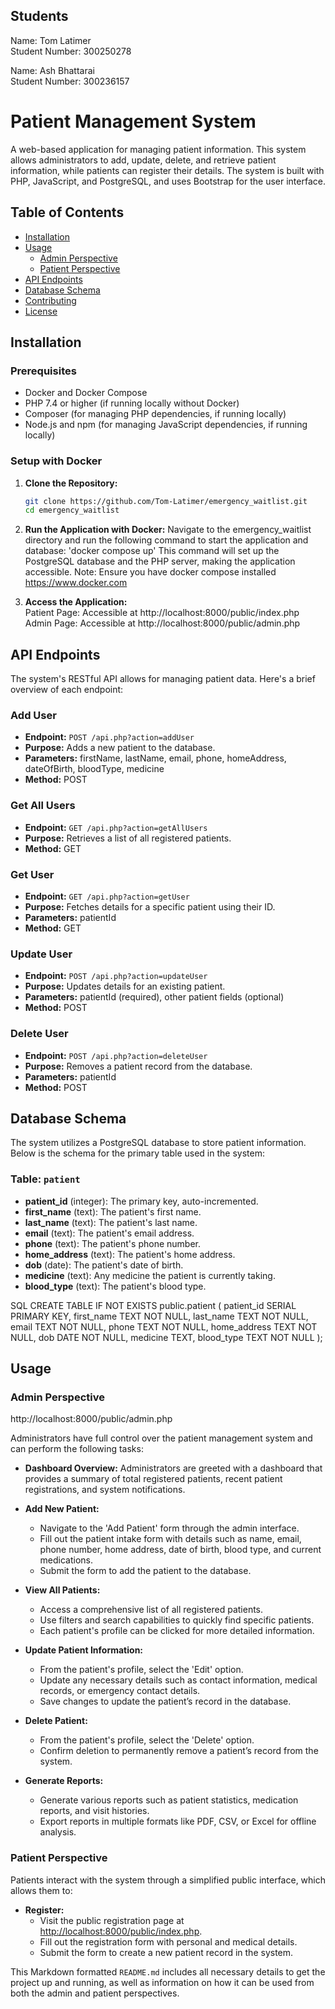 ## Students
Name: Tom Latimer  
Student Number: 300250278  

Name: Ash Bhattarai  
Student Number: 300236157

# Patient Management System

A web-based application for managing patient information. This system allows administrators to add, update, delete, and retrieve patient information, while patients can register their details. The system is built with PHP, JavaScript, and PostgreSQL, and uses Bootstrap for the user interface.

## Table of Contents

- [Installation](#installation)
- [Usage](#usage)
  - [Admin Perspective](#admin-perspective)
  - [Patient Perspective](#patient-perspective)
- [API Endpoints](#api-endpoints)
- [Database Schema](#database-schema)
- [Contributing](#contributing)
- [License](#license)

## Installation

### Prerequisites

- Docker and Docker Compose
- PHP 7.4 or higher (if running locally without Docker)
- Composer (for managing PHP dependencies, if running locally)
- Node.js and npm (for managing JavaScript dependencies, if running locally)

### Setup with Docker

1. **Clone the Repository:**

   ```bash
   git clone https://github.com/Tom-Latimer/emergency_waitlist.git
   cd emergency_waitlist

2. **Run the Application with Docker:**
    Navigate to the emergency_waitlist directory and run the following command to start the application and database: 'docker compose up'
    This command will set up the PostgreSQL database and the PHP server, making the application accessible.
    Note: Ensure you have docker compose installed
    https://www.docker.com

3. **Access the Application:**  
    Patient Page: Accessible at http://localhost:8000/public/index.php
    Admin Page: Accessible at http://localhost:8000/public/admin.php

## API Endpoints

The system's RESTful API allows for managing patient data. Here's a brief overview of each endpoint:

### Add User

- **Endpoint:** `POST /api.php?action=addUser`
- **Purpose:** Adds a new patient to the database.
- **Parameters:** firstName, lastName, email, phone, homeAddress, dateOfBirth, bloodType, medicine
- **Method:** POST

### Get All Users

- **Endpoint:** `GET /api.php?action=getAllUsers`
- **Purpose:** Retrieves a list of all registered patients.
- **Method:** GET

### Get User

- **Endpoint:** `GET /api.php?action=getUser`
- **Purpose:** Fetches details for a specific patient using their ID.
- **Parameters:** patientId
- **Method:** GET

### Update User

- **Endpoint:** `POST /api.php?action=updateUser`
- **Purpose:** Updates details for an existing patient.
- **Parameters:** patientId (required), other patient fields (optional)
- **Method:** POST

### Delete User

- **Endpoint:** `POST /api.php?action=deleteUser`
- **Purpose:** Removes a patient record from the database.
- **Parameters:** patientId
- **Method:** POST

## Database Schema

The system utilizes a PostgreSQL database to store patient information. Below is the schema for the primary table used in the system:

### Table: `patient`

- **patient_id** (integer): The primary key, auto-incremented.
- **first_name** (text): The patient's first name.
- **last_name** (text): The patient's last name.
- **email** (text): The patient's email address.
- **phone** (text): The patient's phone number.
- **home_address** (text): The patient's home address.
- **dob** (date): The patient's date of birth.
- **medicine** (text): Any medicine the patient is currently taking.
- **blood_type** (text): The patient's blood type.

SQL
CREATE TABLE IF NOT EXISTS public.patient
(
    patient_id SERIAL PRIMARY KEY,
    first_name TEXT NOT NULL,
    last_name TEXT NOT NULL,
    email TEXT NOT NULL,
    phone TEXT NOT NULL,
    home_address TEXT NOT NULL,
    dob DATE NOT NULL,
    medicine TEXT,
    blood_type TEXT NOT NULL
);

## Usage

### Admin Perspective

http://localhost:8000/public/admin.php

Administrators have full control over the patient management system and can perform the following tasks:

- **Dashboard Overview:** Administrators are greeted with a dashboard that provides a summary of total registered patients, recent patient registrations, and system notifications.

- **Add New Patient:**
  - Navigate to the 'Add Patient' form through the admin interface.
  - Fill out the patient intake form with details such as name, email, phone number, home address, date of birth, blood type, and current medications.
  - Submit the form to add the patient to the database.

- **View All Patients:**
  - Access a comprehensive list of all registered patients.
  - Use filters and search capabilities to quickly find specific patients.
  - Each patient's profile can be clicked for more detailed information.

- **Update Patient Information:**
  - From the patient's profile, select the 'Edit' option.
  - Update any necessary details such as contact information, medical records, or emergency contact details.
  - Save changes to update the patient’s record in the database.

- **Delete Patient:**
  - From the patient's profile, select the 'Delete' option.
  - Confirm deletion to permanently remove a patient’s record from the system.

- **Generate Reports:**
  - Generate various reports such as patient statistics, medication reports, and visit histories.
  - Export reports in multiple formats like PDF, CSV, or Excel for offline analysis.

### Patient Perspective

Patients interact with the system through a simplified public interface, which allows them to:

- **Register:**
  - Visit the public registration page at [http://localhost:8000/public/index.php](http://localhost:8000/public/index.php).
  - Fill out the registration form with personal and medical details.
  - Submit the form to create a new patient record in the system.


This Markdown formatted `README.md` includes all necessary details to get the project up and running, as well as information on how it can be used from both the admin and patient perspectives.


